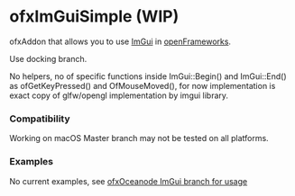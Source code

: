 # ofxImGuiSimple (WIP)

ofxAddon that allows you to use [ImGui](https://github.com/ocornut/imgui) in [openFrameworks](https://github.com/openframeworks/openFrameworks).

Use docking branch.

No helpers, no of specific functions inside ImGui::Begin() and ImGui::End() as ofGetKeyPressed() and OfMouseMoved(), for now implementation is exact copy of glfw/opengl implementation by imgui library.

### Compatibility
Working on macOS
Master branch may not be tested on all platforms.

### Examples
No current examples, see [ofxOceanode ImGui branch for usage](https://github.com/PlaymodesStudio/ofxOceanode/tree/imGui)
